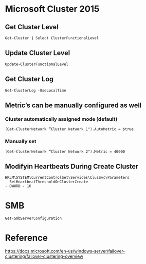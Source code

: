 # Microsoft Cluster 2015

## Get Cluster Level
```console
Get-Cluster | Select ClusterFunctionalLevel
```

## Update Cluster Level
```console
Update-ClusterFunctionalLevel
```

## Get Cluster Log
```console
Get-ClusterLog -UseLocalTime
```

## Metric’s can be manually configured as well
### Cluster automatically assigned mode (default)
```console
(Get-ClusterNetwork “Cluster Network 1").AutoMetric = $true
```
### Manually set
```console
(Get-ClusterNetwork “Cluster Network 2").Metric = 40000
```

## Modifyin Heartbeats During Create Cluster
```console
HKLM\SYSTEM\CurrentControlSet\Services\ClusSvc\Parameters
- SetHeartbeatThresholdOnClusterCreate
- DWORD - 10
```

# SMB
```console
Get-SmbServerConfiguration
```

# Reference
https://docs.microsoft.com/en-us/windows-server/failover-clustering/failover-clustering-overview
